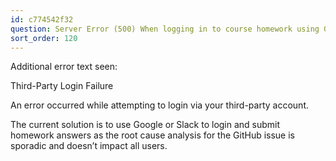 ```yaml
---
id: c774542f32
question: Server Error (500) When logging in to course homework using GitHub
sort_order: 120
---
```


Additional error text seen:

Third-Party Login Failure

An error occurred while attempting to login via your third-party account.

The current solution is to use Google or Slack to login and submit homework answers as the root cause analysis for the GitHub issue is sporadic and doesn’t impact all users.

